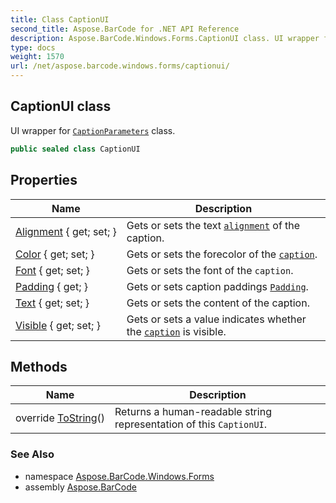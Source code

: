 ```yaml
---
title: Class CaptionUI
second_title: Aspose.BarCode for .NET API Reference
description: Aspose.BarCode.Windows.Forms.CaptionUI class. UI wrapper for CaptionParameters class
type: docs
weight: 1570
url: /net/aspose.barcode.windows.forms/captionui/
---
```

## CaptionUI class

UI wrapper for [`CaptionParameters`](../../aspose.barcode.generation/captionparameters/) class.

```csharp
public sealed class CaptionUI
```

## Properties

| Name | Description |
| --- | --- |
| [Alignment](../../aspose.barcode.windows.forms/captionui/alignment/) { get; set; } | Gets or sets the text [`alignment`](../../aspose.barcode.generation/textalignment/) of the caption. |
| [Color](../../aspose.barcode.windows.forms/captionui/color/) { get; set; } | Gets or sets the forecolor of the [`caption`](../../aspose.barcode.generation/captionparameters/). |
| [Font](../../aspose.barcode.windows.forms/captionui/font/) { get; set; } | Gets or sets the font of the `caption`. |
| [Padding](../../aspose.barcode.windows.forms/captionui/padding/) { get; } | Gets or sets caption paddings [`Padding`](../../aspose.barcode.generation/padding/). |
| [Text](../../aspose.barcode.windows.forms/captionui/text/) { get; set; } | Gets or sets the content of the caption. |
| [Visible](../../aspose.barcode.windows.forms/captionui/visible/) { get; set; } | Gets or sets a value indicates whether the [`caption`](../../aspose.barcode.generation/captionparameters/) is visible. |

## Methods

| Name | Description |
| --- | --- |
| override [ToString](../../aspose.barcode.windows.forms/captionui/tostring/)() | Returns a human-readable string representation of this `CaptionUI`. |

### See Also

* namespace [Aspose.BarCode.Windows.Forms](../../aspose.barcode.windows.forms/)
* assembly [Aspose.BarCode](../../)


